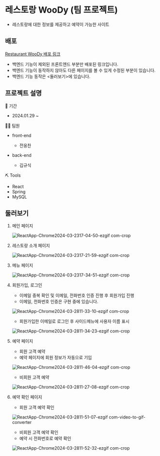 # 레스토랑 WooDy (팀 프로젝트)
- 레스토랑에 대한 정보를 제공하고 예약이 가능한 사이트

## 배포
[Restaurant WooDy 배포 링크](restaurant-azure-sigma.vercel.app)
- 백엔드 기능이 제외된 프론트엔드 부분만 배포된 링크입니다.
- 백엔드 기능이 동작하지 않아도 다른 페이지를 볼 수 있게 수정된 부분이 있습니다.
- 백엔드 기능 동작은 <둘러보기>에 있습니다.

## 프로젝트 설명

📅 기간
- 2024.01.29 ~ 

👨‍💻 팀원
- front-end
    - 전웅찬

- back-end
    - 김규식

⛏ Tools
  - React
  - Spring
  - MySQL

## 둘러보기

1. 메인 페이지

    ![ReactApp-Chrome2024-03-2317-04-50-ezgif com-crop](https://github.com/JeonWoongchan/restaurant/assets/124865284/9dffcd14-a76d-4a40-bf69-05ac5d2b6d92)

2. 레스토랑 소개 페이지

    ![ReactApp-Chrome2024-03-2317-21-59-ezgif com-crop](https://github.com/JeonWoongchan/restaurant/assets/124865284/903ba2e8-7532-4d73-816f-124881cb83c8)

3. 메뉴 페이지

    ![ReactApp-Chrome2024-03-2317-34-51-ezgif com-crop](https://github.com/JeonWoongchan/restaurant/assets/124865284/6df31ae0-e8c0-4b79-b88a-e82c6df7b550)

4. 회원가입, 로그인

    - 이메일 중복 확인 및 이메일, 전화번호 인증 진행 후 회원가입 진행
    - 이메일, 전화번호 인증은 구현 중에 있습니다.
      
    ![ReactApp-Chrome2024-03-2811-33-10-ezgif com-crop](https://github.com/JeonWoongchan/restaurant/assets/124865284/222d851b-1e06-4ad5-b589-1b6d82e0d5e6)

    - 회원가입한 이메일로 로그인 후 사이드메뉴에 사용자 이름 표시

    ![ReactApp-Chrome2024-03-2811-34-23-ezgif com-crop](https://github.com/JeonWoongchan/restaurant/assets/124865284/205e4a0d-4f70-4c7a-ae49-a62bf6559608)
    
5. 예약 페이지
   
    - 회원 고객 예약
    - 예약 페이지에 회원 정보가 자동으로 기입
      
    ![ReactApp-Chrome2024-03-2811-46-04-ezgif com-crop](https://github.com/JeonWoongchan/restaurant/assets/124865284/1b005320-e930-437f-86aa-485d9069b636)

    - 비회원 고객 예약
      
    ![ReactApp-Chrome2024-03-2811-27-08-ezgif com-crop](https://github.com/JeonWoongchan/restaurant/assets/124865284/dbb9b6ef-6768-43ce-9c03-9bf906755231)

7. 예약 확인 페이지

    - 회원 고객 예약 확인

    ![ReactApp-Chrome2024-03-2811-51-07-ezgif com-video-to-gif-converter](https://github.com/JeonWoongchan/restaurant/assets/124865284/00d49f65-7223-40d8-95ac-1c109767cd38)

    - 비회원 고객 예약 확인
    - 예약 시 전화번호로 예약 확인

    ![ReactApp-Chrome2024-03-2811-52-32-ezgif com-crop](https://github.com/JeonWoongchan/restaurant/assets/124865284/438aad76-a4c4-47eb-8101-4b6ccfb5a675)
  
     
